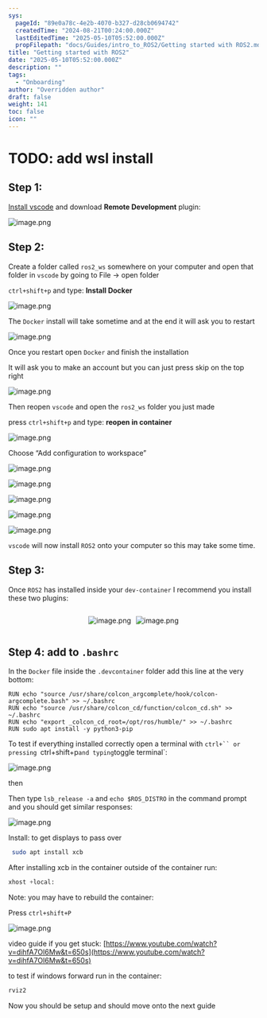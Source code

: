 ```yaml
---
sys:
  pageId: "89e0a78c-4e2b-4070-b327-d28cb0694742"
  createdTime: "2024-08-21T00:24:00.000Z"
  lastEditedTime: "2025-05-10T05:52:00.000Z"
  propFilepath: "docs/Guides/intro_to_ROS2/Getting started with ROS2.md"
title: "Getting started with ROS2"
date: "2025-05-10T05:52:00.000Z"
description: ""
tags:
  - "Onboarding"
author: "Overridden author"
draft: false
weight: 141
toc: false
icon: ""
---
```


# TODO: add wsl install

## Step 1:

[Install vscode](https://code.visualstudio.com/download) and download **Remote Development** plugin:

![image.png](https://prod-files-secure.s3.us-west-2.amazonaws.com/d518164a-d88e-44d1-a4ee-3adb3bd8bce0/efb52993-1881-4a40-b95e-6f020334f022/image.png?X-Amz-Algorithm=AWS4-HMAC-SHA256&X-Amz-Content-Sha256=UNSIGNED-PAYLOAD&X-Amz-Credential=ASIAZI2LB466TT34PKWG%2F20250615%2Fus-west-2%2Fs3%2Faws4_request&X-Amz-Date=20250615T081049Z&X-Amz-Expires=3600&X-Amz-Security-Token=IQoJb3JpZ2luX2VjEFUaCXVzLXdlc3QtMiJHMEUCIQDX9LBFIicvORo%2FhZiBoPwb5SHqap26sbR44rPCAftkbgIgAnCBnDhb2YW6x4ZFLvMZ2GHopbLqMQNbbMe761JH5oYq%2FwMIPhAAGgw2Mzc0MjMxODM4MDUiDDuL4UfLGxsUk8gqyircA9ke4xk3xxSQ49bWIJZ0sMMAbqPdmlxbWZqB8yu5uElpFBTGpEyM6ENamIHlybdv9SHMjcVBltYJa3dLuVvimd3JJJdul4tkjATPXLEspuSXfr3tO0zOsNC5zL2B1C4HlvtcwLtt69VHi1rCAlkSYx%2ByiNKaL7IEfoRGFlppPel0CDkM8cqOvpNrFukBI8A4WB1EN1CttKZigeUj84%2BhCi84ooV3e02UuBvJ4jGsEG9U3KWMZg6MqXdNmqNaknd3VKLr6K1xRRkH6WuiYi%2Ba2OiHZ%2FFUGZvwdRSljh3LHbQI%2FmACMUuBDrd2e8qUJJPiXEVFkuKZSzFrm%2BIhXnOIKaABC8VcpzBAgk%2BDk9qqd4SS4mre5hiOLkoCfJql3NXoUneSePNMl5hmXJIHyT0HNLq%2BW%2FH%2FvVM%2BrzfIuqrOcKJR3ECjG7CCpG%2FDpLYWp7bKvIJi2XMJFUaJNb0F8XgzNP3mZ9SrUVIIo1Ky8cwOdp2G2WiwdPB4LPYQbSPge3ffZwdDHcclQ0NhAfHB%2BqawqW%2BLmziPoGL9UI5OUQ68069Ws1uYj3Ia%2FqarmU18W7kHLZO3SViEpv4dq5yOffKSZ106XUAfUzEHCy%2B6QeqA58OD0Eh9musY3hjXbHVVMLasucIGOqUBM8csBFoKOB8r5RRR6o2c17lixPVNf9FQaqwRH%2FWXmClXVjabba11CeZxtyCUq%2BDtfBxz1X81GKzRhOfSj3tC9X3W%2BdQoK%2F%2FHR2jm6VBgv6ri4VhWUOVTpfh%2FTY30ZPeKco8zL4EVeG4V765iY1xDKvz6DMMEMp9SptNe3c0UbtbVxEfansPWHJQMCpz%2FzWzMV%2Fh9Ovhk040M8yG8TzNHOQVtclGR&X-Amz-Signature=69d5f355d56503459f343885ae038eb808b7afc1f0fd4dc2a190b195e2c30b4a&X-Amz-SignedHeaders=host&x-amz-checksum-mode=ENABLED&x-id=GetObject)

## Step 2:

Create a folder called `ros2_ws` somewhere on your computer and open that folder in `vscode` by going to File → open folder 

`ctrl+shift+p` and type: **Install Docker**

![image.png](https://prod-files-secure.s3.us-west-2.amazonaws.com/d518164a-d88e-44d1-a4ee-3adb3bd8bce0/2269dc0e-1cd5-47ff-bceb-c04ad9b2eab0/image.png?X-Amz-Algorithm=AWS4-HMAC-SHA256&X-Amz-Content-Sha256=UNSIGNED-PAYLOAD&X-Amz-Credential=ASIAZI2LB466TT34PKWG%2F20250615%2Fus-west-2%2Fs3%2Faws4_request&X-Amz-Date=20250615T081049Z&X-Amz-Expires=3600&X-Amz-Security-Token=IQoJb3JpZ2luX2VjEFUaCXVzLXdlc3QtMiJHMEUCIQDX9LBFIicvORo%2FhZiBoPwb5SHqap26sbR44rPCAftkbgIgAnCBnDhb2YW6x4ZFLvMZ2GHopbLqMQNbbMe761JH5oYq%2FwMIPhAAGgw2Mzc0MjMxODM4MDUiDDuL4UfLGxsUk8gqyircA9ke4xk3xxSQ49bWIJZ0sMMAbqPdmlxbWZqB8yu5uElpFBTGpEyM6ENamIHlybdv9SHMjcVBltYJa3dLuVvimd3JJJdul4tkjATPXLEspuSXfr3tO0zOsNC5zL2B1C4HlvtcwLtt69VHi1rCAlkSYx%2ByiNKaL7IEfoRGFlppPel0CDkM8cqOvpNrFukBI8A4WB1EN1CttKZigeUj84%2BhCi84ooV3e02UuBvJ4jGsEG9U3KWMZg6MqXdNmqNaknd3VKLr6K1xRRkH6WuiYi%2Ba2OiHZ%2FFUGZvwdRSljh3LHbQI%2FmACMUuBDrd2e8qUJJPiXEVFkuKZSzFrm%2BIhXnOIKaABC8VcpzBAgk%2BDk9qqd4SS4mre5hiOLkoCfJql3NXoUneSePNMl5hmXJIHyT0HNLq%2BW%2FH%2FvVM%2BrzfIuqrOcKJR3ECjG7CCpG%2FDpLYWp7bKvIJi2XMJFUaJNb0F8XgzNP3mZ9SrUVIIo1Ky8cwOdp2G2WiwdPB4LPYQbSPge3ffZwdDHcclQ0NhAfHB%2BqawqW%2BLmziPoGL9UI5OUQ68069Ws1uYj3Ia%2FqarmU18W7kHLZO3SViEpv4dq5yOffKSZ106XUAfUzEHCy%2B6QeqA58OD0Eh9musY3hjXbHVVMLasucIGOqUBM8csBFoKOB8r5RRR6o2c17lixPVNf9FQaqwRH%2FWXmClXVjabba11CeZxtyCUq%2BDtfBxz1X81GKzRhOfSj3tC9X3W%2BdQoK%2F%2FHR2jm6VBgv6ri4VhWUOVTpfh%2FTY30ZPeKco8zL4EVeG4V765iY1xDKvz6DMMEMp9SptNe3c0UbtbVxEfansPWHJQMCpz%2FzWzMV%2Fh9Ovhk040M8yG8TzNHOQVtclGR&X-Amz-Signature=c0debab18380d583ed7b4dfdeb8c37e9f284cead412f9dcacbb87320d706e6e3&X-Amz-SignedHeaders=host&x-amz-checksum-mode=ENABLED&x-id=GetObject)

The `Docker` install will take sometime and at the end it will ask you to restart

![image.png](https://prod-files-secure.s3.us-west-2.amazonaws.com/d518164a-d88e-44d1-a4ee-3adb3bd8bce0/ed233f78-be33-4b1f-b89c-9c346c0e961e/image.png?X-Amz-Algorithm=AWS4-HMAC-SHA256&X-Amz-Content-Sha256=UNSIGNED-PAYLOAD&X-Amz-Credential=ASIAZI2LB466TT34PKWG%2F20250615%2Fus-west-2%2Fs3%2Faws4_request&X-Amz-Date=20250615T081049Z&X-Amz-Expires=3600&X-Amz-Security-Token=IQoJb3JpZ2luX2VjEFUaCXVzLXdlc3QtMiJHMEUCIQDX9LBFIicvORo%2FhZiBoPwb5SHqap26sbR44rPCAftkbgIgAnCBnDhb2YW6x4ZFLvMZ2GHopbLqMQNbbMe761JH5oYq%2FwMIPhAAGgw2Mzc0MjMxODM4MDUiDDuL4UfLGxsUk8gqyircA9ke4xk3xxSQ49bWIJZ0sMMAbqPdmlxbWZqB8yu5uElpFBTGpEyM6ENamIHlybdv9SHMjcVBltYJa3dLuVvimd3JJJdul4tkjATPXLEspuSXfr3tO0zOsNC5zL2B1C4HlvtcwLtt69VHi1rCAlkSYx%2ByiNKaL7IEfoRGFlppPel0CDkM8cqOvpNrFukBI8A4WB1EN1CttKZigeUj84%2BhCi84ooV3e02UuBvJ4jGsEG9U3KWMZg6MqXdNmqNaknd3VKLr6K1xRRkH6WuiYi%2Ba2OiHZ%2FFUGZvwdRSljh3LHbQI%2FmACMUuBDrd2e8qUJJPiXEVFkuKZSzFrm%2BIhXnOIKaABC8VcpzBAgk%2BDk9qqd4SS4mre5hiOLkoCfJql3NXoUneSePNMl5hmXJIHyT0HNLq%2BW%2FH%2FvVM%2BrzfIuqrOcKJR3ECjG7CCpG%2FDpLYWp7bKvIJi2XMJFUaJNb0F8XgzNP3mZ9SrUVIIo1Ky8cwOdp2G2WiwdPB4LPYQbSPge3ffZwdDHcclQ0NhAfHB%2BqawqW%2BLmziPoGL9UI5OUQ68069Ws1uYj3Ia%2FqarmU18W7kHLZO3SViEpv4dq5yOffKSZ106XUAfUzEHCy%2B6QeqA58OD0Eh9musY3hjXbHVVMLasucIGOqUBM8csBFoKOB8r5RRR6o2c17lixPVNf9FQaqwRH%2FWXmClXVjabba11CeZxtyCUq%2BDtfBxz1X81GKzRhOfSj3tC9X3W%2BdQoK%2F%2FHR2jm6VBgv6ri4VhWUOVTpfh%2FTY30ZPeKco8zL4EVeG4V765iY1xDKvz6DMMEMp9SptNe3c0UbtbVxEfansPWHJQMCpz%2FzWzMV%2Fh9Ovhk040M8yG8TzNHOQVtclGR&X-Amz-Signature=379dc4408615e2d5ea928ba106b6a9c3305cfa25c34454be2a3ef2c6d2d62cff&X-Amz-SignedHeaders=host&x-amz-checksum-mode=ENABLED&x-id=GetObject)

Once you restart open `Docker` and finish the installation

It will ask you to make an account but you can just press skip on the top right

![image.png](https://prod-files-secure.s3.us-west-2.amazonaws.com/d518164a-d88e-44d1-a4ee-3adb3bd8bce0/21010ad9-1659-4fd9-9f59-9932a09b2a3d/image.png?X-Amz-Algorithm=AWS4-HMAC-SHA256&X-Amz-Content-Sha256=UNSIGNED-PAYLOAD&X-Amz-Credential=ASIAZI2LB466TT34PKWG%2F20250615%2Fus-west-2%2Fs3%2Faws4_request&X-Amz-Date=20250615T081049Z&X-Amz-Expires=3600&X-Amz-Security-Token=IQoJb3JpZ2luX2VjEFUaCXVzLXdlc3QtMiJHMEUCIQDX9LBFIicvORo%2FhZiBoPwb5SHqap26sbR44rPCAftkbgIgAnCBnDhb2YW6x4ZFLvMZ2GHopbLqMQNbbMe761JH5oYq%2FwMIPhAAGgw2Mzc0MjMxODM4MDUiDDuL4UfLGxsUk8gqyircA9ke4xk3xxSQ49bWIJZ0sMMAbqPdmlxbWZqB8yu5uElpFBTGpEyM6ENamIHlybdv9SHMjcVBltYJa3dLuVvimd3JJJdul4tkjATPXLEspuSXfr3tO0zOsNC5zL2B1C4HlvtcwLtt69VHi1rCAlkSYx%2ByiNKaL7IEfoRGFlppPel0CDkM8cqOvpNrFukBI8A4WB1EN1CttKZigeUj84%2BhCi84ooV3e02UuBvJ4jGsEG9U3KWMZg6MqXdNmqNaknd3VKLr6K1xRRkH6WuiYi%2Ba2OiHZ%2FFUGZvwdRSljh3LHbQI%2FmACMUuBDrd2e8qUJJPiXEVFkuKZSzFrm%2BIhXnOIKaABC8VcpzBAgk%2BDk9qqd4SS4mre5hiOLkoCfJql3NXoUneSePNMl5hmXJIHyT0HNLq%2BW%2FH%2FvVM%2BrzfIuqrOcKJR3ECjG7CCpG%2FDpLYWp7bKvIJi2XMJFUaJNb0F8XgzNP3mZ9SrUVIIo1Ky8cwOdp2G2WiwdPB4LPYQbSPge3ffZwdDHcclQ0NhAfHB%2BqawqW%2BLmziPoGL9UI5OUQ68069Ws1uYj3Ia%2FqarmU18W7kHLZO3SViEpv4dq5yOffKSZ106XUAfUzEHCy%2B6QeqA58OD0Eh9musY3hjXbHVVMLasucIGOqUBM8csBFoKOB8r5RRR6o2c17lixPVNf9FQaqwRH%2FWXmClXVjabba11CeZxtyCUq%2BDtfBxz1X81GKzRhOfSj3tC9X3W%2BdQoK%2F%2FHR2jm6VBgv6ri4VhWUOVTpfh%2FTY30ZPeKco8zL4EVeG4V765iY1xDKvz6DMMEMp9SptNe3c0UbtbVxEfansPWHJQMCpz%2FzWzMV%2Fh9Ovhk040M8yG8TzNHOQVtclGR&X-Amz-Signature=bea063209c287811bec3786fb73957b64f5299a9f9f36a658b3df7047a50529d&X-Amz-SignedHeaders=host&x-amz-checksum-mode=ENABLED&x-id=GetObject)

Then reopen `vscode` and open the `ros2_ws` folder you just made

press `ctrl+shift+p` and type: **reopen in container**

![image.png](https://prod-files-secure.s3.us-west-2.amazonaws.com/d518164a-d88e-44d1-a4ee-3adb3bd8bce0/4e93b8c2-41ad-488c-8095-c74205196118/image.png?X-Amz-Algorithm=AWS4-HMAC-SHA256&X-Amz-Content-Sha256=UNSIGNED-PAYLOAD&X-Amz-Credential=ASIAZI2LB466TT34PKWG%2F20250615%2Fus-west-2%2Fs3%2Faws4_request&X-Amz-Date=20250615T081049Z&X-Amz-Expires=3600&X-Amz-Security-Token=IQoJb3JpZ2luX2VjEFUaCXVzLXdlc3QtMiJHMEUCIQDX9LBFIicvORo%2FhZiBoPwb5SHqap26sbR44rPCAftkbgIgAnCBnDhb2YW6x4ZFLvMZ2GHopbLqMQNbbMe761JH5oYq%2FwMIPhAAGgw2Mzc0MjMxODM4MDUiDDuL4UfLGxsUk8gqyircA9ke4xk3xxSQ49bWIJZ0sMMAbqPdmlxbWZqB8yu5uElpFBTGpEyM6ENamIHlybdv9SHMjcVBltYJa3dLuVvimd3JJJdul4tkjATPXLEspuSXfr3tO0zOsNC5zL2B1C4HlvtcwLtt69VHi1rCAlkSYx%2ByiNKaL7IEfoRGFlppPel0CDkM8cqOvpNrFukBI8A4WB1EN1CttKZigeUj84%2BhCi84ooV3e02UuBvJ4jGsEG9U3KWMZg6MqXdNmqNaknd3VKLr6K1xRRkH6WuiYi%2Ba2OiHZ%2FFUGZvwdRSljh3LHbQI%2FmACMUuBDrd2e8qUJJPiXEVFkuKZSzFrm%2BIhXnOIKaABC8VcpzBAgk%2BDk9qqd4SS4mre5hiOLkoCfJql3NXoUneSePNMl5hmXJIHyT0HNLq%2BW%2FH%2FvVM%2BrzfIuqrOcKJR3ECjG7CCpG%2FDpLYWp7bKvIJi2XMJFUaJNb0F8XgzNP3mZ9SrUVIIo1Ky8cwOdp2G2WiwdPB4LPYQbSPge3ffZwdDHcclQ0NhAfHB%2BqawqW%2BLmziPoGL9UI5OUQ68069Ws1uYj3Ia%2FqarmU18W7kHLZO3SViEpv4dq5yOffKSZ106XUAfUzEHCy%2B6QeqA58OD0Eh9musY3hjXbHVVMLasucIGOqUBM8csBFoKOB8r5RRR6o2c17lixPVNf9FQaqwRH%2FWXmClXVjabba11CeZxtyCUq%2BDtfBxz1X81GKzRhOfSj3tC9X3W%2BdQoK%2F%2FHR2jm6VBgv6ri4VhWUOVTpfh%2FTY30ZPeKco8zL4EVeG4V765iY1xDKvz6DMMEMp9SptNe3c0UbtbVxEfansPWHJQMCpz%2FzWzMV%2Fh9Ovhk040M8yG8TzNHOQVtclGR&X-Amz-Signature=a200b9d5a16a2780902e9afb7a83d836494c8321bfd08e822840bc0985bcac54&X-Amz-SignedHeaders=host&x-amz-checksum-mode=ENABLED&x-id=GetObject)

Choose “Add configuration to workspace”

![image.png](https://prod-files-secure.s3.us-west-2.amazonaws.com/d518164a-d88e-44d1-a4ee-3adb3bd8bce0/9560b282-5060-4989-ba37-97e7b2c22476/image.png?X-Amz-Algorithm=AWS4-HMAC-SHA256&X-Amz-Content-Sha256=UNSIGNED-PAYLOAD&X-Amz-Credential=ASIAZI2LB466TT34PKWG%2F20250615%2Fus-west-2%2Fs3%2Faws4_request&X-Amz-Date=20250615T081049Z&X-Amz-Expires=3600&X-Amz-Security-Token=IQoJb3JpZ2luX2VjEFUaCXVzLXdlc3QtMiJHMEUCIQDX9LBFIicvORo%2FhZiBoPwb5SHqap26sbR44rPCAftkbgIgAnCBnDhb2YW6x4ZFLvMZ2GHopbLqMQNbbMe761JH5oYq%2FwMIPhAAGgw2Mzc0MjMxODM4MDUiDDuL4UfLGxsUk8gqyircA9ke4xk3xxSQ49bWIJZ0sMMAbqPdmlxbWZqB8yu5uElpFBTGpEyM6ENamIHlybdv9SHMjcVBltYJa3dLuVvimd3JJJdul4tkjATPXLEspuSXfr3tO0zOsNC5zL2B1C4HlvtcwLtt69VHi1rCAlkSYx%2ByiNKaL7IEfoRGFlppPel0CDkM8cqOvpNrFukBI8A4WB1EN1CttKZigeUj84%2BhCi84ooV3e02UuBvJ4jGsEG9U3KWMZg6MqXdNmqNaknd3VKLr6K1xRRkH6WuiYi%2Ba2OiHZ%2FFUGZvwdRSljh3LHbQI%2FmACMUuBDrd2e8qUJJPiXEVFkuKZSzFrm%2BIhXnOIKaABC8VcpzBAgk%2BDk9qqd4SS4mre5hiOLkoCfJql3NXoUneSePNMl5hmXJIHyT0HNLq%2BW%2FH%2FvVM%2BrzfIuqrOcKJR3ECjG7CCpG%2FDpLYWp7bKvIJi2XMJFUaJNb0F8XgzNP3mZ9SrUVIIo1Ky8cwOdp2G2WiwdPB4LPYQbSPge3ffZwdDHcclQ0NhAfHB%2BqawqW%2BLmziPoGL9UI5OUQ68069Ws1uYj3Ia%2FqarmU18W7kHLZO3SViEpv4dq5yOffKSZ106XUAfUzEHCy%2B6QeqA58OD0Eh9musY3hjXbHVVMLasucIGOqUBM8csBFoKOB8r5RRR6o2c17lixPVNf9FQaqwRH%2FWXmClXVjabba11CeZxtyCUq%2BDtfBxz1X81GKzRhOfSj3tC9X3W%2BdQoK%2F%2FHR2jm6VBgv6ri4VhWUOVTpfh%2FTY30ZPeKco8zL4EVeG4V765iY1xDKvz6DMMEMp9SptNe3c0UbtbVxEfansPWHJQMCpz%2FzWzMV%2Fh9Ovhk040M8yG8TzNHOQVtclGR&X-Amz-Signature=5e3fd4847eaff9d4f7f2a8a0189398b0a67a38a21ed832ce280f1d61f6f789ff&X-Amz-SignedHeaders=host&x-amz-checksum-mode=ENABLED&x-id=GetObject)

![image.png](https://prod-files-secure.s3.us-west-2.amazonaws.com/d518164a-d88e-44d1-a4ee-3adb3bd8bce0/2ee63f81-886b-48e8-a553-dc6e5eac99e4/image.png?X-Amz-Algorithm=AWS4-HMAC-SHA256&X-Amz-Content-Sha256=UNSIGNED-PAYLOAD&X-Amz-Credential=ASIAZI2LB466TT34PKWG%2F20250615%2Fus-west-2%2Fs3%2Faws4_request&X-Amz-Date=20250615T081049Z&X-Amz-Expires=3600&X-Amz-Security-Token=IQoJb3JpZ2luX2VjEFUaCXVzLXdlc3QtMiJHMEUCIQDX9LBFIicvORo%2FhZiBoPwb5SHqap26sbR44rPCAftkbgIgAnCBnDhb2YW6x4ZFLvMZ2GHopbLqMQNbbMe761JH5oYq%2FwMIPhAAGgw2Mzc0MjMxODM4MDUiDDuL4UfLGxsUk8gqyircA9ke4xk3xxSQ49bWIJZ0sMMAbqPdmlxbWZqB8yu5uElpFBTGpEyM6ENamIHlybdv9SHMjcVBltYJa3dLuVvimd3JJJdul4tkjATPXLEspuSXfr3tO0zOsNC5zL2B1C4HlvtcwLtt69VHi1rCAlkSYx%2ByiNKaL7IEfoRGFlppPel0CDkM8cqOvpNrFukBI8A4WB1EN1CttKZigeUj84%2BhCi84ooV3e02UuBvJ4jGsEG9U3KWMZg6MqXdNmqNaknd3VKLr6K1xRRkH6WuiYi%2Ba2OiHZ%2FFUGZvwdRSljh3LHbQI%2FmACMUuBDrd2e8qUJJPiXEVFkuKZSzFrm%2BIhXnOIKaABC8VcpzBAgk%2BDk9qqd4SS4mre5hiOLkoCfJql3NXoUneSePNMl5hmXJIHyT0HNLq%2BW%2FH%2FvVM%2BrzfIuqrOcKJR3ECjG7CCpG%2FDpLYWp7bKvIJi2XMJFUaJNb0F8XgzNP3mZ9SrUVIIo1Ky8cwOdp2G2WiwdPB4LPYQbSPge3ffZwdDHcclQ0NhAfHB%2BqawqW%2BLmziPoGL9UI5OUQ68069Ws1uYj3Ia%2FqarmU18W7kHLZO3SViEpv4dq5yOffKSZ106XUAfUzEHCy%2B6QeqA58OD0Eh9musY3hjXbHVVMLasucIGOqUBM8csBFoKOB8r5RRR6o2c17lixPVNf9FQaqwRH%2FWXmClXVjabba11CeZxtyCUq%2BDtfBxz1X81GKzRhOfSj3tC9X3W%2BdQoK%2F%2FHR2jm6VBgv6ri4VhWUOVTpfh%2FTY30ZPeKco8zL4EVeG4V765iY1xDKvz6DMMEMp9SptNe3c0UbtbVxEfansPWHJQMCpz%2FzWzMV%2Fh9Ovhk040M8yG8TzNHOQVtclGR&X-Amz-Signature=5bddc958277da7f83581595e923cf444f768bef222038b9577766a28fb7b414d&X-Amz-SignedHeaders=host&x-amz-checksum-mode=ENABLED&x-id=GetObject)

![image.png](https://prod-files-secure.s3.us-west-2.amazonaws.com/d518164a-d88e-44d1-a4ee-3adb3bd8bce0/ae1580b2-b048-407e-aed9-b584224a7a04/image.png?X-Amz-Algorithm=AWS4-HMAC-SHA256&X-Amz-Content-Sha256=UNSIGNED-PAYLOAD&X-Amz-Credential=ASIAZI2LB466TT34PKWG%2F20250615%2Fus-west-2%2Fs3%2Faws4_request&X-Amz-Date=20250615T081049Z&X-Amz-Expires=3600&X-Amz-Security-Token=IQoJb3JpZ2luX2VjEFUaCXVzLXdlc3QtMiJHMEUCIQDX9LBFIicvORo%2FhZiBoPwb5SHqap26sbR44rPCAftkbgIgAnCBnDhb2YW6x4ZFLvMZ2GHopbLqMQNbbMe761JH5oYq%2FwMIPhAAGgw2Mzc0MjMxODM4MDUiDDuL4UfLGxsUk8gqyircA9ke4xk3xxSQ49bWIJZ0sMMAbqPdmlxbWZqB8yu5uElpFBTGpEyM6ENamIHlybdv9SHMjcVBltYJa3dLuVvimd3JJJdul4tkjATPXLEspuSXfr3tO0zOsNC5zL2B1C4HlvtcwLtt69VHi1rCAlkSYx%2ByiNKaL7IEfoRGFlppPel0CDkM8cqOvpNrFukBI8A4WB1EN1CttKZigeUj84%2BhCi84ooV3e02UuBvJ4jGsEG9U3KWMZg6MqXdNmqNaknd3VKLr6K1xRRkH6WuiYi%2Ba2OiHZ%2FFUGZvwdRSljh3LHbQI%2FmACMUuBDrd2e8qUJJPiXEVFkuKZSzFrm%2BIhXnOIKaABC8VcpzBAgk%2BDk9qqd4SS4mre5hiOLkoCfJql3NXoUneSePNMl5hmXJIHyT0HNLq%2BW%2FH%2FvVM%2BrzfIuqrOcKJR3ECjG7CCpG%2FDpLYWp7bKvIJi2XMJFUaJNb0F8XgzNP3mZ9SrUVIIo1Ky8cwOdp2G2WiwdPB4LPYQbSPge3ffZwdDHcclQ0NhAfHB%2BqawqW%2BLmziPoGL9UI5OUQ68069Ws1uYj3Ia%2FqarmU18W7kHLZO3SViEpv4dq5yOffKSZ106XUAfUzEHCy%2B6QeqA58OD0Eh9musY3hjXbHVVMLasucIGOqUBM8csBFoKOB8r5RRR6o2c17lixPVNf9FQaqwRH%2FWXmClXVjabba11CeZxtyCUq%2BDtfBxz1X81GKzRhOfSj3tC9X3W%2BdQoK%2F%2FHR2jm6VBgv6ri4VhWUOVTpfh%2FTY30ZPeKco8zL4EVeG4V765iY1xDKvz6DMMEMp9SptNe3c0UbtbVxEfansPWHJQMCpz%2FzWzMV%2Fh9Ovhk040M8yG8TzNHOQVtclGR&X-Amz-Signature=797694b8fd6ad482ba16e6a0df01cfabd19780b00efa807a9ec7e40250633535&X-Amz-SignedHeaders=host&x-amz-checksum-mode=ENABLED&x-id=GetObject)

![image.png](https://prod-files-secure.s3.us-west-2.amazonaws.com/d518164a-d88e-44d1-a4ee-3adb3bd8bce0/53255b28-f75e-430f-b9e3-c0ac8577e42b/image.png?X-Amz-Algorithm=AWS4-HMAC-SHA256&X-Amz-Content-Sha256=UNSIGNED-PAYLOAD&X-Amz-Credential=ASIAZI2LB466TT34PKWG%2F20250615%2Fus-west-2%2Fs3%2Faws4_request&X-Amz-Date=20250615T081049Z&X-Amz-Expires=3600&X-Amz-Security-Token=IQoJb3JpZ2luX2VjEFUaCXVzLXdlc3QtMiJHMEUCIQDX9LBFIicvORo%2FhZiBoPwb5SHqap26sbR44rPCAftkbgIgAnCBnDhb2YW6x4ZFLvMZ2GHopbLqMQNbbMe761JH5oYq%2FwMIPhAAGgw2Mzc0MjMxODM4MDUiDDuL4UfLGxsUk8gqyircA9ke4xk3xxSQ49bWIJZ0sMMAbqPdmlxbWZqB8yu5uElpFBTGpEyM6ENamIHlybdv9SHMjcVBltYJa3dLuVvimd3JJJdul4tkjATPXLEspuSXfr3tO0zOsNC5zL2B1C4HlvtcwLtt69VHi1rCAlkSYx%2ByiNKaL7IEfoRGFlppPel0CDkM8cqOvpNrFukBI8A4WB1EN1CttKZigeUj84%2BhCi84ooV3e02UuBvJ4jGsEG9U3KWMZg6MqXdNmqNaknd3VKLr6K1xRRkH6WuiYi%2Ba2OiHZ%2FFUGZvwdRSljh3LHbQI%2FmACMUuBDrd2e8qUJJPiXEVFkuKZSzFrm%2BIhXnOIKaABC8VcpzBAgk%2BDk9qqd4SS4mre5hiOLkoCfJql3NXoUneSePNMl5hmXJIHyT0HNLq%2BW%2FH%2FvVM%2BrzfIuqrOcKJR3ECjG7CCpG%2FDpLYWp7bKvIJi2XMJFUaJNb0F8XgzNP3mZ9SrUVIIo1Ky8cwOdp2G2WiwdPB4LPYQbSPge3ffZwdDHcclQ0NhAfHB%2BqawqW%2BLmziPoGL9UI5OUQ68069Ws1uYj3Ia%2FqarmU18W7kHLZO3SViEpv4dq5yOffKSZ106XUAfUzEHCy%2B6QeqA58OD0Eh9musY3hjXbHVVMLasucIGOqUBM8csBFoKOB8r5RRR6o2c17lixPVNf9FQaqwRH%2FWXmClXVjabba11CeZxtyCUq%2BDtfBxz1X81GKzRhOfSj3tC9X3W%2BdQoK%2F%2FHR2jm6VBgv6ri4VhWUOVTpfh%2FTY30ZPeKco8zL4EVeG4V765iY1xDKvz6DMMEMp9SptNe3c0UbtbVxEfansPWHJQMCpz%2FzWzMV%2Fh9Ovhk040M8yG8TzNHOQVtclGR&X-Amz-Signature=09e4aaaf22d1afea85f11c8f49316944ff5ce658b2e4c5d78b226c4f34636008&X-Amz-SignedHeaders=host&x-amz-checksum-mode=ENABLED&x-id=GetObject)

![image.png](https://prod-files-secure.s3.us-west-2.amazonaws.com/d518164a-d88e-44d1-a4ee-3adb3bd8bce0/7c562767-5af9-4ffb-97d1-327bcdf4ee00/image.png?X-Amz-Algorithm=AWS4-HMAC-SHA256&X-Amz-Content-Sha256=UNSIGNED-PAYLOAD&X-Amz-Credential=ASIAZI2LB466TT34PKWG%2F20250615%2Fus-west-2%2Fs3%2Faws4_request&X-Amz-Date=20250615T081050Z&X-Amz-Expires=3600&X-Amz-Security-Token=IQoJb3JpZ2luX2VjEFUaCXVzLXdlc3QtMiJHMEUCIQDX9LBFIicvORo%2FhZiBoPwb5SHqap26sbR44rPCAftkbgIgAnCBnDhb2YW6x4ZFLvMZ2GHopbLqMQNbbMe761JH5oYq%2FwMIPhAAGgw2Mzc0MjMxODM4MDUiDDuL4UfLGxsUk8gqyircA9ke4xk3xxSQ49bWIJZ0sMMAbqPdmlxbWZqB8yu5uElpFBTGpEyM6ENamIHlybdv9SHMjcVBltYJa3dLuVvimd3JJJdul4tkjATPXLEspuSXfr3tO0zOsNC5zL2B1C4HlvtcwLtt69VHi1rCAlkSYx%2ByiNKaL7IEfoRGFlppPel0CDkM8cqOvpNrFukBI8A4WB1EN1CttKZigeUj84%2BhCi84ooV3e02UuBvJ4jGsEG9U3KWMZg6MqXdNmqNaknd3VKLr6K1xRRkH6WuiYi%2Ba2OiHZ%2FFUGZvwdRSljh3LHbQI%2FmACMUuBDrd2e8qUJJPiXEVFkuKZSzFrm%2BIhXnOIKaABC8VcpzBAgk%2BDk9qqd4SS4mre5hiOLkoCfJql3NXoUneSePNMl5hmXJIHyT0HNLq%2BW%2FH%2FvVM%2BrzfIuqrOcKJR3ECjG7CCpG%2FDpLYWp7bKvIJi2XMJFUaJNb0F8XgzNP3mZ9SrUVIIo1Ky8cwOdp2G2WiwdPB4LPYQbSPge3ffZwdDHcclQ0NhAfHB%2BqawqW%2BLmziPoGL9UI5OUQ68069Ws1uYj3Ia%2FqarmU18W7kHLZO3SViEpv4dq5yOffKSZ106XUAfUzEHCy%2B6QeqA58OD0Eh9musY3hjXbHVVMLasucIGOqUBM8csBFoKOB8r5RRR6o2c17lixPVNf9FQaqwRH%2FWXmClXVjabba11CeZxtyCUq%2BDtfBxz1X81GKzRhOfSj3tC9X3W%2BdQoK%2F%2FHR2jm6VBgv6ri4VhWUOVTpfh%2FTY30ZPeKco8zL4EVeG4V765iY1xDKvz6DMMEMp9SptNe3c0UbtbVxEfansPWHJQMCpz%2FzWzMV%2Fh9Ovhk040M8yG8TzNHOQVtclGR&X-Amz-Signature=1ce793606bd77024325a137a34a17bfd3857d5eb1a674483407d0236aeec514c&X-Amz-SignedHeaders=host&x-amz-checksum-mode=ENABLED&x-id=GetObject)

`vscode` will now install `ROS2` onto your computer so this may take some time.

## Step 3:

Once `ROS2` has installed inside your `dev-container` I recommend you install these two plugins:

<div style="display: flex;flex-direction: row; column-gap:10px; max-width: 630px;justify-content: center;">
<div>

![image.png](https://prod-files-secure.s3.us-west-2.amazonaws.com/d518164a-d88e-44d1-a4ee-3adb3bd8bce0/3fc3d550-5a54-4ba1-ba6b-faa01cdb7369/image.png?X-Amz-Algorithm=AWS4-HMAC-SHA256&X-Amz-Content-Sha256=UNSIGNED-PAYLOAD&X-Amz-Credential=ASIAZI2LB466S3ZJFLUI%2F20250615%2Fus-west-2%2Fs3%2Faws4_request&X-Amz-Date=20250615T081053Z&X-Amz-Expires=3600&X-Amz-Security-Token=IQoJb3JpZ2luX2VjEFgaCXVzLXdlc3QtMiJIMEYCIQCKyt6bSpqyvI1zU0cQq25PHHy7ln4G7XH5ruEvrVzpygIhALHJB%2BzviAnFnFN46701d237I6liqRPu8wa1Vj6SqXAoKv8DCEEQABoMNjM3NDIzMTgzODA1IgxFY%2BfjHRLIJD6Rnzoq3ANNtsQnTkJUzCJSIG6o8JPBYlWPqVTzkJP6xVdAKu3wcNq11T27GgnLC4z%2FI%2B7nVYgEVTgeL7wHkaZRfUAhD0UjWi7hrRCN5YVr6Mco8MLpu0XdaeA%2Fz22H7CD62cKbaec%2BvAFlAU06Je7iIZzocdLokTLjKHm5sI4ZYmOThlAiSj%2BVqlhpSVwU9PeJ%2FUVWCLw%2FhOTvQivzHMnJ24%2FzCK4FNEL4y13YAWfjzgpTd5sivklSkeS1wN%2F2%2FE0%2B7COa3xtAeKMTL2CpeGKi8GGH0uPN8CDZyA1lRe%2Blg6OLKS6zYrpNP5p3jNaR9L8bCW3qmhkOCzQ%2BRn8D0piPczWp5Sgc4k7N84DKyrg6RpMvb35Sk3oSIpTe0GqD18g65Frrmp1cUdWW68nGMbVP8yrQadilElVyNYr8u3OjTRBpLO%2F3Ol7jP%2BqBt8LV%2FeIyOKsDdh7OMra2m%2Bn0SwhjBPmhw%2Bu7%2FgqDEHT72UDQxqZqxnAK3EY0jcOYXROwswyJ3UxSUIdV7q%2FhuV4JAx4jtUUXBJW%2BKev4qniyk2MzKGSu237roCah6RBMiLTmeA83ycKEovcAsniK6cvhCbGUcGks1bg7COcSb8PguhG78x7wu9SsgAnLgf%2BLwxGbILXksDDI%2B7nCBjqkAReBJVtFv9xCi0ZryxjCr3oddpC5gApAVWu5eTsLrMXYvCdLiI9kUtGANCs0%2F7BNzaW1U%2BoIgWBLFswlUeYFpjRFq9Sq8bAX%2BPoPQOizwsOtCVbSN0rnjh9NUuWYVOEXJPDYJKpRV9ohtsS%2F2XNBI58fYJe7rmZ8vxfKIHqMU5wQXpJRo2MPQoRnIhQFxOGVa6NkNEVwsoTGIlphkC0q7TaoNW0Y&X-Amz-Signature=48514eda410bb905a22855a324ba0ecd0a9e20e2741f6618f62f800a69c0b1a0&X-Amz-SignedHeaders=host&x-amz-checksum-mode=ENABLED&x-id=GetObject)

</div>
<div>

![image.png](https://prod-files-secure.s3.us-west-2.amazonaws.com/d518164a-d88e-44d1-a4ee-3adb3bd8bce0/d994cc66-13c2-4093-a5a3-f84cf4601a82/image.png?X-Amz-Algorithm=AWS4-HMAC-SHA256&X-Amz-Content-Sha256=UNSIGNED-PAYLOAD&X-Amz-Credential=ASIAZI2LB466WBOLV4XK%2F20250615%2Fus-west-2%2Fs3%2Faws4_request&X-Amz-Date=20250615T081055Z&X-Amz-Expires=3600&X-Amz-Security-Token=IQoJb3JpZ2luX2VjEFYaCXVzLXdlc3QtMiJHMEUCIQCbIH8JJhIoliSOSGcWh4GjeshHgpYtkaDyjv8WPQYiggIgTvrAMjhxwnJNBRHOiz9W3RsBjveuveiAGmcpqxa23H8q%2FwMIPxAAGgw2Mzc0MjMxODM4MDUiDCBe9u9v26nyA5%2BuuyrcA9K5xgyny6RudFToh5P0L%2FrW80g7IftN9Cksmj1Gpu2ikTZxwI6oV8RraErYdsOduXZUtg%2BkORnaaumM5k5HqdzymDEB1rHi1ut56tO1FzbCHUyoDbCpylI5jV%2BF%2BaxB39gbtkf8kqad55mzyky6OtcgUAKX%2F2ztfq0E%2BRQj7gKlcEwIkrsOHmS4GNM8YjC8xPdd6pC7%2FfyAJuZOdnD93NTgLpXnrolI34wNg2sjl521AD0NfMrtAsqKAGerlnZKz3Lq5hUMKGaXlIj9DF%2BJXZlmEcE%2B%2FoNueN3dIiN6O44utm%2FIEmOpVl1P%2FrAgibOod4VvmtzBPH00C04PF5cL2Lc5g8cB5HHXmzKy%2FaVJaMIB3KQjHf%2BHIQODAT4bWMIwwMj8RdISY8z3zsBFS0e%2FFZtpKMO8pfOFudLsuHLyqxFe3b1m3tBqDzaZwrEabK8hgCdZ4skF3B0PS5dNkSnAmTdZis%2BGg2pwHFBMbHJA3j4NvYw%2B35DHMbdn88raz1CuGTSR3wLYl3Y2UoyeEkXDduigdq2o8D0WRqNVxLMMrr1mtJxU1VT912aYAWuaho3MKVEpiMMvreJXhFlFN7WYooA0MBENICYVpiLWQTjsVcQPFMuGoh%2FJCP2rJ5d2MN%2B8ucIGOqUBBxG9ob3JocXheCdDdmbF0v%2B4nO1w31XbBCYwdBuKeYbI6i3R5rpEzLo3U41j6M1sTOjWWgxY4R8rBf5xTn8zgZno6J3v2hhz4xTicOMsUkOMJd40%2FmAi7zBUZkiVrMEqQTimFjgspAbRkOef24cfefUFYzrSqu0VymyeabcyuQrd6P4U%2Fo14sTw%2FAz7kUsMiRmXTUiaUD2wyEhYZ6djNsrzBJsD9&X-Amz-Signature=27f91d8be6af124300de7018b6960f0d0f24be4c730c307a9b9aeb115666cfef&X-Amz-SignedHeaders=host&x-amz-checksum-mode=ENABLED&x-id=GetObject)

</div>
</div>

## Step 4: add to `.bashrc`

In the `Docker` file inside the `.devcontainer` folder add this line at the very bottom: 

```docker
RUN echo "source /usr/share/colcon_argcomplete/hook/colcon-argcomplete.bash" >> ~/.bashrc
RUN echo "source /usr/share/colcon_cd/function/colcon_cd.sh" >> ~/.bashrc
RUN echo "export _colcon_cd_root=/opt/ros/humble/" >> ~/.bashrc
RUN sudo apt install -y python3-pip 
```

To test if everything installed correctly open a terminal with `ctrl+`` or pressing `ctrl+shift+p` and typing `toggle terminal`:

![image.png](https://prod-files-secure.s3.us-west-2.amazonaws.com/d518164a-d88e-44d1-a4ee-3adb3bd8bce0/6a4943d8-b04e-4c02-9a58-775f3384d1a5/image.png?X-Amz-Algorithm=AWS4-HMAC-SHA256&X-Amz-Content-Sha256=UNSIGNED-PAYLOAD&X-Amz-Credential=ASIAZI2LB466TT34PKWG%2F20250615%2Fus-west-2%2Fs3%2Faws4_request&X-Amz-Date=20250615T081049Z&X-Amz-Expires=3600&X-Amz-Security-Token=IQoJb3JpZ2luX2VjEFUaCXVzLXdlc3QtMiJHMEUCIQDX9LBFIicvORo%2FhZiBoPwb5SHqap26sbR44rPCAftkbgIgAnCBnDhb2YW6x4ZFLvMZ2GHopbLqMQNbbMe761JH5oYq%2FwMIPhAAGgw2Mzc0MjMxODM4MDUiDDuL4UfLGxsUk8gqyircA9ke4xk3xxSQ49bWIJZ0sMMAbqPdmlxbWZqB8yu5uElpFBTGpEyM6ENamIHlybdv9SHMjcVBltYJa3dLuVvimd3JJJdul4tkjATPXLEspuSXfr3tO0zOsNC5zL2B1C4HlvtcwLtt69VHi1rCAlkSYx%2ByiNKaL7IEfoRGFlppPel0CDkM8cqOvpNrFukBI8A4WB1EN1CttKZigeUj84%2BhCi84ooV3e02UuBvJ4jGsEG9U3KWMZg6MqXdNmqNaknd3VKLr6K1xRRkH6WuiYi%2Ba2OiHZ%2FFUGZvwdRSljh3LHbQI%2FmACMUuBDrd2e8qUJJPiXEVFkuKZSzFrm%2BIhXnOIKaABC8VcpzBAgk%2BDk9qqd4SS4mre5hiOLkoCfJql3NXoUneSePNMl5hmXJIHyT0HNLq%2BW%2FH%2FvVM%2BrzfIuqrOcKJR3ECjG7CCpG%2FDpLYWp7bKvIJi2XMJFUaJNb0F8XgzNP3mZ9SrUVIIo1Ky8cwOdp2G2WiwdPB4LPYQbSPge3ffZwdDHcclQ0NhAfHB%2BqawqW%2BLmziPoGL9UI5OUQ68069Ws1uYj3Ia%2FqarmU18W7kHLZO3SViEpv4dq5yOffKSZ106XUAfUzEHCy%2B6QeqA58OD0Eh9musY3hjXbHVVMLasucIGOqUBM8csBFoKOB8r5RRR6o2c17lixPVNf9FQaqwRH%2FWXmClXVjabba11CeZxtyCUq%2BDtfBxz1X81GKzRhOfSj3tC9X3W%2BdQoK%2F%2FHR2jm6VBgv6ri4VhWUOVTpfh%2FTY30ZPeKco8zL4EVeG4V765iY1xDKvz6DMMEMp9SptNe3c0UbtbVxEfansPWHJQMCpz%2FzWzMV%2Fh9Ovhk040M8yG8TzNHOQVtclGR&X-Amz-Signature=c6e5ddbc1b3722050fdc389bfea40466feca32cf8ca26fb3a80d389bc7fc328c&X-Amz-SignedHeaders=host&x-amz-checksum-mode=ENABLED&x-id=GetObject)

then 

Then type `lsb_release -a` and `echo $ROS_DISTRO` in the command prompt and you should get similar responses:

![image.png](https://prod-files-secure.s3.us-west-2.amazonaws.com/d518164a-d88e-44d1-a4ee-3adb3bd8bce0/3e635dec-a805-4e85-8b9e-d000e5b71a4e/image.png?X-Amz-Algorithm=AWS4-HMAC-SHA256&X-Amz-Content-Sha256=UNSIGNED-PAYLOAD&X-Amz-Credential=ASIAZI2LB466TT34PKWG%2F20250615%2Fus-west-2%2Fs3%2Faws4_request&X-Amz-Date=20250615T081050Z&X-Amz-Expires=3600&X-Amz-Security-Token=IQoJb3JpZ2luX2VjEFUaCXVzLXdlc3QtMiJHMEUCIQDX9LBFIicvORo%2FhZiBoPwb5SHqap26sbR44rPCAftkbgIgAnCBnDhb2YW6x4ZFLvMZ2GHopbLqMQNbbMe761JH5oYq%2FwMIPhAAGgw2Mzc0MjMxODM4MDUiDDuL4UfLGxsUk8gqyircA9ke4xk3xxSQ49bWIJZ0sMMAbqPdmlxbWZqB8yu5uElpFBTGpEyM6ENamIHlybdv9SHMjcVBltYJa3dLuVvimd3JJJdul4tkjATPXLEspuSXfr3tO0zOsNC5zL2B1C4HlvtcwLtt69VHi1rCAlkSYx%2ByiNKaL7IEfoRGFlppPel0CDkM8cqOvpNrFukBI8A4WB1EN1CttKZigeUj84%2BhCi84ooV3e02UuBvJ4jGsEG9U3KWMZg6MqXdNmqNaknd3VKLr6K1xRRkH6WuiYi%2Ba2OiHZ%2FFUGZvwdRSljh3LHbQI%2FmACMUuBDrd2e8qUJJPiXEVFkuKZSzFrm%2BIhXnOIKaABC8VcpzBAgk%2BDk9qqd4SS4mre5hiOLkoCfJql3NXoUneSePNMl5hmXJIHyT0HNLq%2BW%2FH%2FvVM%2BrzfIuqrOcKJR3ECjG7CCpG%2FDpLYWp7bKvIJi2XMJFUaJNb0F8XgzNP3mZ9SrUVIIo1Ky8cwOdp2G2WiwdPB4LPYQbSPge3ffZwdDHcclQ0NhAfHB%2BqawqW%2BLmziPoGL9UI5OUQ68069Ws1uYj3Ia%2FqarmU18W7kHLZO3SViEpv4dq5yOffKSZ106XUAfUzEHCy%2B6QeqA58OD0Eh9musY3hjXbHVVMLasucIGOqUBM8csBFoKOB8r5RRR6o2c17lixPVNf9FQaqwRH%2FWXmClXVjabba11CeZxtyCUq%2BDtfBxz1X81GKzRhOfSj3tC9X3W%2BdQoK%2F%2FHR2jm6VBgv6ri4VhWUOVTpfh%2FTY30ZPeKco8zL4EVeG4V765iY1xDKvz6DMMEMp9SptNe3c0UbtbVxEfansPWHJQMCpz%2FzWzMV%2Fh9Ovhk040M8yG8TzNHOQVtclGR&X-Amz-Signature=504bf02b791c80c28ea2f15e086906d12e700fa98a4066af16deea643d49efb6&X-Amz-SignedHeaders=host&x-amz-checksum-mode=ENABLED&x-id=GetObject)

Install:  to get displays to pass over

```bash
 sudo apt install xcb
```

After installing xcb in the container outside of the container run:

```python
xhost +local:
```

Note: you may have to rebuild the container:

Press `ctrl+shift+P`

![image.png](https://prod-files-secure.s3.us-west-2.amazonaws.com/d518164a-d88e-44d1-a4ee-3adb3bd8bce0/6c2be660-2618-4c38-9c26-53554f7a0b7b/image.png?X-Amz-Algorithm=AWS4-HMAC-SHA256&X-Amz-Content-Sha256=UNSIGNED-PAYLOAD&X-Amz-Credential=ASIAZI2LB466TT34PKWG%2F20250615%2Fus-west-2%2Fs3%2Faws4_request&X-Amz-Date=20250615T081049Z&X-Amz-Expires=3600&X-Amz-Security-Token=IQoJb3JpZ2luX2VjEFUaCXVzLXdlc3QtMiJHMEUCIQDX9LBFIicvORo%2FhZiBoPwb5SHqap26sbR44rPCAftkbgIgAnCBnDhb2YW6x4ZFLvMZ2GHopbLqMQNbbMe761JH5oYq%2FwMIPhAAGgw2Mzc0MjMxODM4MDUiDDuL4UfLGxsUk8gqyircA9ke4xk3xxSQ49bWIJZ0sMMAbqPdmlxbWZqB8yu5uElpFBTGpEyM6ENamIHlybdv9SHMjcVBltYJa3dLuVvimd3JJJdul4tkjATPXLEspuSXfr3tO0zOsNC5zL2B1C4HlvtcwLtt69VHi1rCAlkSYx%2ByiNKaL7IEfoRGFlppPel0CDkM8cqOvpNrFukBI8A4WB1EN1CttKZigeUj84%2BhCi84ooV3e02UuBvJ4jGsEG9U3KWMZg6MqXdNmqNaknd3VKLr6K1xRRkH6WuiYi%2Ba2OiHZ%2FFUGZvwdRSljh3LHbQI%2FmACMUuBDrd2e8qUJJPiXEVFkuKZSzFrm%2BIhXnOIKaABC8VcpzBAgk%2BDk9qqd4SS4mre5hiOLkoCfJql3NXoUneSePNMl5hmXJIHyT0HNLq%2BW%2FH%2FvVM%2BrzfIuqrOcKJR3ECjG7CCpG%2FDpLYWp7bKvIJi2XMJFUaJNb0F8XgzNP3mZ9SrUVIIo1Ky8cwOdp2G2WiwdPB4LPYQbSPge3ffZwdDHcclQ0NhAfHB%2BqawqW%2BLmziPoGL9UI5OUQ68069Ws1uYj3Ia%2FqarmU18W7kHLZO3SViEpv4dq5yOffKSZ106XUAfUzEHCy%2B6QeqA58OD0Eh9musY3hjXbHVVMLasucIGOqUBM8csBFoKOB8r5RRR6o2c17lixPVNf9FQaqwRH%2FWXmClXVjabba11CeZxtyCUq%2BDtfBxz1X81GKzRhOfSj3tC9X3W%2BdQoK%2F%2FHR2jm6VBgv6ri4VhWUOVTpfh%2FTY30ZPeKco8zL4EVeG4V765iY1xDKvz6DMMEMp9SptNe3c0UbtbVxEfansPWHJQMCpz%2FzWzMV%2Fh9Ovhk040M8yG8TzNHOQVtclGR&X-Amz-Signature=1ec40f6a8c330526c2462207545d08fa7b8609a91c11db914eef4b5f77d6ddb7&X-Amz-SignedHeaders=host&x-amz-checksum-mode=ENABLED&x-id=GetObject)

video guide if you get stuck: [https://www.youtube.com/watch?v=dihfA7Ol6Mw&t=650s](https://www.youtube.com/watch?v=dihfA7Ol6Mw&t=650s)

to test if windows forward run in the container:

```bash
rviz2
```

Now you should be setup and should move onto the next guide 
